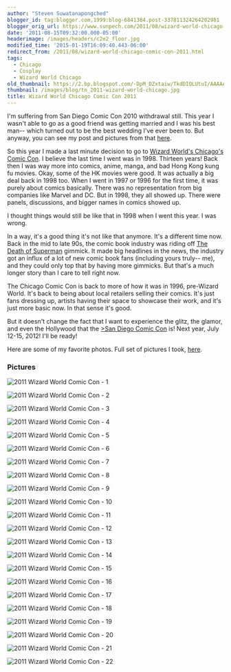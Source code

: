 ```yaml
---
author: "Steven Suwatanapongched"
blogger_id: tag:blogger.com,1999:blog-6841384.post-337811324264202981
blogger_orig_url: https://www.sunpech.com/2011/08/wizard-world-chicago-comic-con-2011.html
date: '2011-08-15T09:32:00.000-05:00'
headerimage: /images/headers/c2e2_floor.jpg
modified_time: '2015-01-19T16:09:40.443-06:00'
redirect_from: /2011/08/wizard-world-chicago-comic-con-2011.html
tags:
  - Chicago
  - Cosplay
  - Wizard World Chicago
old_thumbnail: https://2.bp.blogspot.com/-DpM_DZxtaiw/TkdDIQLUtuI/AAAAAAAAtRM/dO48OHyomiI/s800/2011-08-13+at+11-47-40.jpg
thumbnail: /images/blog/tn_2011-wizard-world-chicago.jpg
title: Wizard World Chicago Comic Con 2011
---
```



I'm suffering from San Diego Comic Con 2010 withdrawal still. This year I wasn't able to go as a good friend was getting married and I was his best man-- which turned out to be the best wedding I've ever been to. But anyway, you can see my post and pictures from that [here](/2010/07/san-diego-comic-con-2010-pictures).

So this year I made a last minute decision to go to [Wizard World's Chicago's Comic Con](https://www.wizardworld.com/home-ch.html). I believe the last time I went was in 1998. Thirteen years! Back then I was way more into comics, anime, manga, and bad Hong Kong kung fu movies. Okay, some of the HK movies were good. It was actually a big deal back in 1998 too. When I went in 1997 or 1996 for the first time, it was purely about comics basically. There was no representation from big companies like Marvel and DC. But in 1998, they all showed up. There were panels, discussions, and bigger names in comics showed up.

I thought things would still be like that in 1998 when I went this year. I was wrong.

In a way, it's a good thing it's not like that anymore. It's a different time now. Back in the mid to late 90s, the comic book industry was riding off [The Death of Superman](https://en.wikipedia.org/wiki/The_Death_of_Superman) gimmick. It made big headlines in the news, the industry got an influx of a lot of new comic book fans (including yours truly-- me), and they could only top that by having more gimmicks. But that's a much longer story than I care to tell right now.

The Chicago Comic Con is back to more of how it was in 1996, pre-Wizard World. It's back to being about local retailers selling their comics. It's just fans dressing up, artists having their space to showcase their work, and it's just more basic now. In that sense it's good.

But it doesn't change the fact that I want to experience the glitz, the glamor, and even the Hollywood that the [>San Diego Comic Con](https://www.comic-con.org) is! Next year, July 12-15, 2012! I'll be ready!

Here are some of my favorite photos. Full set of pictures I took, [here](https://photos.app.goo.gl/d63s3AdC6yEeGG5HA).

### Pictures

![2011 Wizard World Comic Con - 1](/images/blog/2011-08-13-at-11-47-40.jpg)

![2011 Wizard World Comic Con - 2](/images/blog/2011-08-13-at-11-55-33.jpg)

![2011 Wizard World Comic Con - 3](/images/blog/2011-08-13-at-12-03-45.jpg)

![2011 Wizard World Comic Con - 4](/images/blog/2011-08-13-at-12-04-28.jpg)

![2011 Wizard World Comic Con - 5](/images/blog/2011-08-13-at-12-10-48.jpg)

![2011 Wizard World Comic Con - 6](/images/blog/2011-08-13-at-12-15-47.jpg)

![2011 Wizard World Comic Con - 7](/images/blog/2011-08-13-at-12-18-08.jpg)

![2011 Wizard World Comic Con - 8](/images/blog/2011-08-13-at-12-19-09.jpg)

![2011 Wizard World Comic Con - 9](/images/blog/2011-08-13-at-12-28-18.jpg)

![2011 Wizard World Comic Con - 10](/images/blog/2011-08-13-at-12-44-48.jpg)

![2011 Wizard World Comic Con - 11](/images/blog/2011-08-13-at-12-55-11.jpg)

![2011 Wizard World Comic Con - 12](/images/blog/2011-08-13-at-12-56-53.jpg)

![2011 Wizard World Comic Con - 13](/images/blog/2011-08-13-at-13-10-36.jpg)

![2011 Wizard World Comic Con - 14](/images/blog/2011-08-13-at-13-13-51.jpg)

![2011 Wizard World Comic Con - 15](/images/blog/2011-08-13-at-13-24-01.jpg)

![2011 Wizard World Comic Con - 16](/images/blog/2011-08-13-at-13-43-54.jpg)

![2011 Wizard World Comic Con - 17](/images/blog/2011-08-13-at-13-51-53.jpg)

![2011 Wizard World Comic Con - 18](/images/blog/2011-08-13-at-13-54-24.jpg)

![2011 Wizard World Comic Con - 19](/images/blog/2011-08-13-at-15-51-46.jpg)

![2011 Wizard World Comic Con - 20](/images/blog/2011-08-13-at-15-53-41.jpg)

![2011 Wizard World Comic Con - 21](/images/blog/2011-08-13-at-16-42-59.jpg)

![2011 Wizard World Comic Con - 22](/images/blog/2011-08-13-at-17-21-34.jpg)